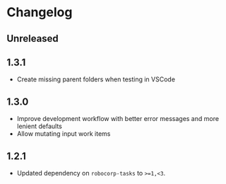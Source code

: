 # Changelog

## Unreleased

## 1.3.1

- Create missing parent folders when testing in VSCode

## 1.3.0

- Improve development workflow with better error messages and more lenient defaults
- Allow mutating input work items

## 1.2.1

- Updated dependency on `robocorp-tasks` to `>=1,<3`.

